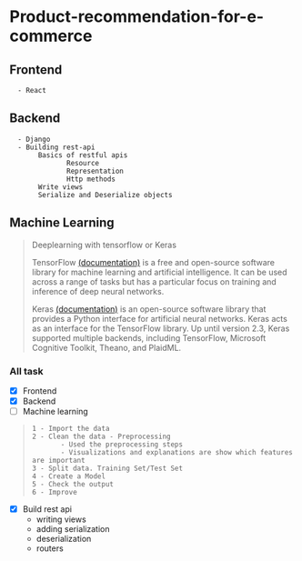 # Product-recommendation-for-e-commerce
## Frontend 
      - React
## Backend 
      - Django
      - Building rest-api
           Basics of restful apis
                  Resource
                  Representation
                  Http methods
           Write views
           Serialize and Deserialize objects
           
## Machine Learning
> Deeplearning with tensorflow or Keras
>
> TensorFlow [(documentation)](https://www.tensorflow.org/resources/learn-ml?gclid=Cj0KCQjwxtSSBhDYARIsAEn0thRPqNktAjyOnLeQky-Bvrc9HbauJkA2Zk0o26eXDgtC4uZh3UmUy1AaAg45EALw_wcB) is a free and open-source software library for machine learning and artificial intelligence. It can be used across a range of tasks but has a particular focus on training and inference of deep neural networks. 
>
> Keras [(documentation)](https://keras.io/)
> is an open-source software library that provides a Python interface for artificial neural networks. Keras acts as an interface for the TensorFlow library. Up until version 2.3, Keras supported multiple backends, including TensorFlow, Microsoft Cognitive Toolkit, Theano, and PlaidML.

### All task

- [x] Frontend 
- [x] Backend 
- [ ] Machine learning 
>     1 - Import the data
>     2 - Clean the data - Preprocessing
>            - Used the preprocessing steps
>            - Visualizations and explanations are show which features are important		
>     3 - Split data. Training Set/Test Set
>     4 - Create a Model 
>     5 - Check the output
>     6 - Improve
      
- [X] Build rest api
     - writing views
     - adding serialization
     - deserialization
     - routers
      

